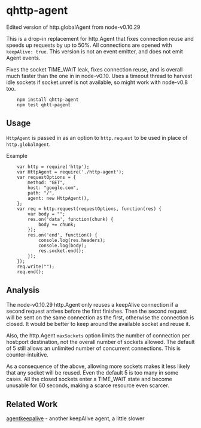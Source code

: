 qhttp-agent
===========

Edited version of http.globalAgent from node-v0.10.29

This is a drop-in replacement for http.Agent that fixes connection reuse and
speeds up requests by up to 50%.  All connections are opened with `keepAlive:
true`.  This version is not an event emitter, and does not emit Agent events.

Fixes the socket TIME_WAIT leak, fixes connection reuse, and is overall much
faster than the one in in node-v0.10.  Uses a timeout thread to harvest idle
sockets if socket.unref is not available, so might work with node-v0.8 too.

        npm install qhttp-agent
        npm test qhtt-pagent


## Usage

`HttpAgent` is passed in as an option to `http.request` to be used in place of
`http.globalAgent`.

Example

        var http = require('http');
        var HttpAgent = require('./http-agent');
        var requestOptions = {
            method: "GET",
            host: "google.com",
            path: "/",
            agent: new HttpAgent(),
        };
        var req = http.request(requestOptions, function(res) {
            var body = "";
            res.on('data', function(chunk) {
                body += chunk;
            });
            res.on('end', function() {
                console.log(res.headers);
                console.log(body);
                res.socket.end();
            });
        });
        req.write("");
        req.end();


## Analysis

The node-v0.10.29 http.Agent only reuses a keepAlive connection if a second
request arrives before the first finishes.  Then the second request will be
sent on the same connection as the first, otherwise the connection is closed.
It would be better to keep around the available socket and reuse it.

Also, the http.Agent `maxSockets` option limits the number of connection per
host:port destination, not the overall number of sockets allowed.  The default
of 5 still allows an unlimited number of concurrent connections.  This is
counter-intuitive.

As a consequence of the above, allowing more sockets makes it less likely that
any socket will be reused.  Even the default 5 is too many in some cases.  All
the closed sockets enter a TIME_WAIT state and become unusable for 60 seconds,
making a scarce resource even scarcer.


## Related Work

[agentkeepalive](https://npmjs.org/package/agentkeepalive) - another keepAlive agent, a little slower
